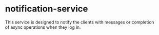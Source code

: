 # notification-service
This service is designed to notify the clients with messages or completion of async operations when they log in.
